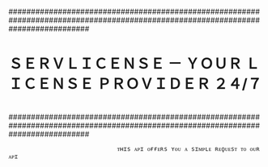 ##################################################################################################################################
#                                                                                                                                #
#                         ＳＥＲＶＬＩＣＥＮＳＥ － ＹＯＵＲ ＬＩＣＥＮＳＥ ＰＲＯＶＩＤＥＲ ２４/７                                       #
#                                                                                                                                #
##################################################################################################################################

                                  ᴛʜɪs ᴀᴘɪ ᴏғғᴇʀs ʏᴏᴜ ᴀ sɪᴍᴘʟᴇ ʀᴇϙᴜᴇsᴛ ᴛᴏ ᴏᴜʀ ᴀᴘɪ
